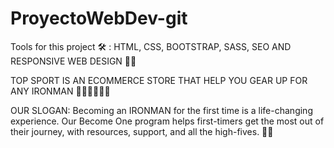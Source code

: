 # ProyectoWebDev-git

Tools for this project 🛠️ : HTML, CSS, BOOTSTRAP, SASS, SEO AND RESPONSIVE WEB DESIGN 🧑‍💻

TOP SPORT IS AN ECOMMERCE STORE THAT HELP YOU GEAR UP FOR ANY IRONMAN 🏊‍♂️🚴‍♂️🏃‍♂️


OUR SLOGAN: Becoming an IRONMAN for the first time is a life-changing experience. Our Become One program helps first-timers get the most out of their journey, with resources, support, and all the high-fives.  🥳😁
